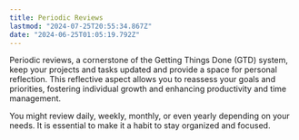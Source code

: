 ```yaml
---
title: Periodic Reviews
lastmod: "2024-07-25T20:55:34.867Z"
date: "2024-06-25T01:05:19.792Z"
---
```


Periodic reviews, a cornerstone of the Getting Things Done (GTD) system, keep your projects and tasks updated and provide a space for personal reflection. This reflective aspect allows you to reassess your goals and priorities, fostering individual growth and enhancing productivity and time management.

You might review daily, weekly, monthly, or even yearly depending on your needs. It is essential to make it a habit to stay organized and focused.
